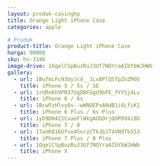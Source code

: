 ```yaml
---
layout: produk-casinghp
title: Orange Light iPhone Case
categories: apple

# Produk
product-title: Orange Light iPhone Case
harga: 90000
sku: hn-3146
image-drive: 1OqelCSpBuzRuJ3Uf7NOYraAIbYbWJHWb
gallery:
  - url: 1BufmLFc93UyJcd__1LxBPlQSTpZnZMdV
    title: iPhone 5 / 5s / SE
  - url: 1rURnKh9PR37UgDBFGgU9bPE_fYYSj4Lv
    title: iPhone 6 / 6s
  - url: 1BcwPzHlvy8s--wWNOEPxANdB1i6LfiK1
    title: iPhone 6 Plus / 6s Plus
  - url: 1yb9DH4ISCxaeFlWkgAObDrjOOP0d4i8D
    title: iPhone 7 / 8
  - url: 17anK816Ufvo4hnrzCTk3bJT4VN9TbS53
    title: iPhone 7 Plus / 8 Plus
  - url: 1OqelCSpBuzRuJ3Uf7NOYraAIbYbWJHWb
    title: iPhone X
---
```

